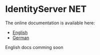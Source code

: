 # IdentityServer NET

The online documentation is available here:

* [English](https://docs.gviewonline.com/other/identityserver-net/en/index.html)
* [German](https://docs.gviewonline.com/other/identityserver-net/de/index.html)

English docs comming soon
